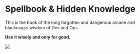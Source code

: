 # Spellbook & Hidden Knowledge

This is the book of the long forgotten and dangerous arcane and blackmagic wisdom of Dev and Ops.

**Use it wisely and only for good.**

![](https://upload.wikimedia.org/wikipedia/commons/1/13/Magic_Square_Durer.jpg)

